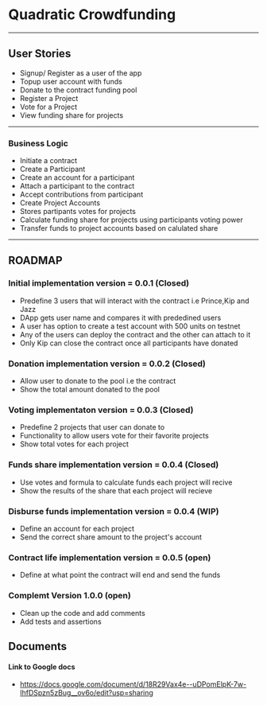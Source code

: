 # Quadratic Crowdfunding

---

## User Stories

- Signup/ Register as a user of the app
- Topup user account with funds
- Donate to the contract funding pool
- Register a Project
- Vote for a Project
- View funding share for projects

--- 

### Business Logic
- Initiate a contract
- Create a Participant 
- Create an account for a participant
- Attach a participant to the contract
- Accept contributions from participant
- Create Project Accounts
- Stores partipants votes for projects
- Calculate funding share for projects using participants voting power
- Transfer funds to project accounts based on calulated share 

---

## ROADMAP

### Initial implementation version = 0.0.1 (Closed)

- Predefine 3 users that will interact with the contract i.e Prince,Kip and Jazz
- DApp gets user name and compares it with prededined users 
- A user has option to create a test account with 500 units on testnet
- Any of the users can deploy the contract and the other can attach to it
- Only Kip can close the contract once all participants have donated 

### Donation implementation version = 0.0.2 (Closed)
- Allow user to donate to the pool i.e the contract
- Show the total amount donated to the pool 

### Voting implementaton version = 0.0.3 (Closed)
- Predefine 2 projects that user can donate to
- Functionality to allow users vote for their favorite projects
- Show total votes for each project

### Funds share implementation version = 0.0.4 (Closed)
- Use votes and formula to calculate funds each project will recive
- Show the results of the share that each project will recieve

### Disburse funds implementation version = 0.0.4 (WIP)
- Define an account for each project
- Send the correct share amount to the project's account

### Contract life implementation version = 0.0.5 (open)
- Define at what point the contract will end and send the funds

### Complemt Version 1.0.0 (open)
- Clean up the code and add comments
- Add tests and assertions

## Documents
#### Link to Google docs
- https://docs.google.com/document/d/18R29Vax4e--uDPomElpK-7w-lhfDSpzn5zBug__ov6o/edit?usp=sharing

